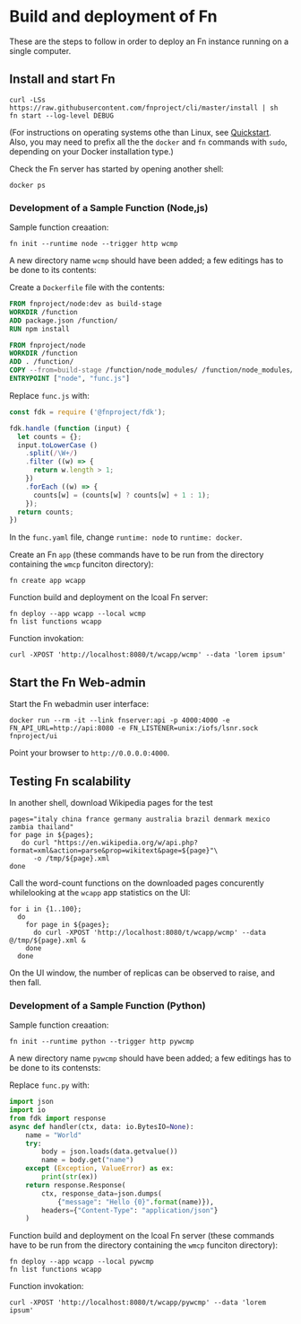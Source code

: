 # Build and deployment of Fn

These are the steps to follow in order to deploy an Fn instance running on a single computer.


## Install and start Fn

```shell script
curl -LSs https://raw.githubusercontent.com/fnproject/cli/master/install | sh
fn start --log-level DEBUG
```

(For instructions on operating systems othe than Linux, see [Quickstart](https://github.com/fnproject/fn#quickstart).
Also, you may need to prefix all the the `docker` and `fn` commands with `sudo`, depending
on your Docker installation type.)


Check the Fn server has started by opening another shell:
```shell script
docker ps
```


### Development of a Sample Function (Node,js)

Sample function creaation:
```shell script
fn init --runtime node --trigger http wcmp 
```

A new directory name `wcmp` should have been added; a few editings has to be done to its contents:

Create a `Dockerfile` file with the contents:
```dockerfile
FROM fnproject/node:dev as build-stage
WORKDIR /function
ADD package.json /function/
RUN npm install

FROM fnproject/node
WORKDIR /function
ADD . /function/
COPY --from=build-stage /function/node_modules/ /function/node_modules/
ENTRYPOINT ["node", "func.js"]
```

Replace `func.js` with:
```javascript
const fdk = require ('@fnproject/fdk');

fdk.handle (function (input) {
  let counts = {};
  input.toLowerCase ()
    .split(/\W+/)
    .filter ((w) => {
      return w.length > 1;
    })
    .forEach ((w) => {
      counts[w] = (counts[w] ? counts[w] + 1 : 1);
    });
  return counts;
})
```

In the `func.yaml` file, change `runtime: node` to `runtime: docker`.

Create an Fn `app` (these commands have to be run from the directory containing the `wmcp` funciton directory):
```shell script
fn create app wcapp
```

Function build and deployment on the lcoal Fn server:
```shell script
fn deploy --app wcapp --local wcmp
fn list functions wcapp 
```

Function invokation:
```shell script
curl -XPOST 'http://localhost:8080/t/wcapp/wcmp' --data 'lorem ipsum'
```


## Start the Fn Web-admin

Start the Fn webadmin user interface:
```shell
docker run --rm -it --link fnserver:api -p 4000:4000 -e FN_API_URL=http://api:8080 -e FN_LISTENER=unix:/iofs/lsnr.sock fnproject/ui
```

Point your browser to `http://0.0.0.0:4000`. 


## Testing Fn scalability

In another shell, download Wikipedia pages for the test

```shell script
pages="italy china france germany australia brazil denmark mexico zambia thailand"
for page in ${pages};
   do curl "https://en.wikipedia.org/w/api.php?format=xml&action=parse&prop=wikitext&page=${page}"\
      -o /tmp/${page}.xml      
done
```

Call the word-count functions on the downloaded pages concurently whilelooking at the `wcapp` 
app statistics on the UI:
```shell script
for i in {1..100};
  do
    for page in ${pages};
      do curl -XPOST 'http://localhost:8080/t/wcapp/wcmp' --data @/tmp/${page}.xml &      
    done
  done
```

On the UI window, the number of replicas can be observed to raise, and then fall.


### Development of a Sample Function (Python)

Sample function creaation:
```shell script
fn init --runtime python --trigger http pywcmp 
```

A new directory name `pywcmp` should have been added; a few editings has to be done to its contensts:

Replace `func.py` with:
```python
import json
import io
from fdk import response
async def handler(ctx, data: io.BytesIO=None):
    name = "World"
    try:
        body = json.loads(data.getvalue())
        name = body.get("name")
    except (Exception, ValueError) as ex:
        print(str(ex))
    return response.Response(
        ctx, response_data=json.dumps(
            {"message": "Hello {0}".format(name)}), 
        headers={"Content-Type": "application/json"}
    )
```

Function build and deployment on the lcoal Fn server (these commands have to be run from the directory containing the `wmcp` funciton directory):
```shell script
fn deploy --app wcapp --local pywcmp
fn list functions wcapp 
```

Function invokation:
```shell script
curl -XPOST 'http://localhost:8080/t/wcapp/pywcmp' --data 'lorem ipsum'
```
